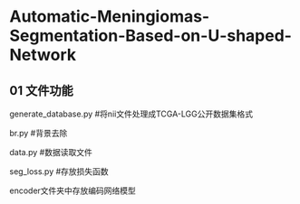 # Automatic-Meningiomas-Segmentation-Based-on-U-shaped-Network

## 01 文件功能

generate_database.py   #将nii文件处理成TCGA-LGG公开数据集格式

br.py  #背景去除

data.py #数据读取文件

seg_loss.py #存放损失函数

encoder文件夹中存放编码网络模型

